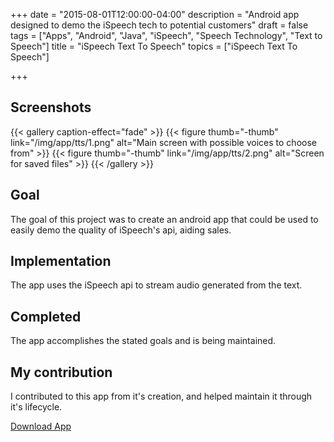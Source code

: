 +++
date = "2015-08-01T12:00:00-04:00"
description = "Android app designed to demo the iSpeech tech to potential customers"
draft = false
tags = ["Apps", "Android", "Java", "iSpeech", "Speech Technology", "Text to Speech"]
title = "iSpeech Text To Speech"
topics = ["iSpeech Text To Speech"]

+++

## Screenshots

{{< gallery caption-effect="fade" >}}
  {{< figure thumb="-thumb" link="/img/app/tts/1.png" alt="Main screen with possible voices to choose from" >}}
  {{< figure thumb="-thumb" link="/img/app/tts/2.png" alt="Screen for saved files" >}}
{{< /gallery >}}

## Goal
The goal of this project was to create an android app that could be used to easily demo the quality of iSpeech's api, aiding sales.

## Implementation
The app uses the iSpeech api to stream audio generated from the text.

## Completed
The app accomplishes the stated goals and is being maintained.

## My contribution
I contributed to this app from it's creation, and helped maintain it through it's lifecycle.

[Download App](https://play.google.com/store/apps/details?id=org.ispeech.androidtts&hl=en)